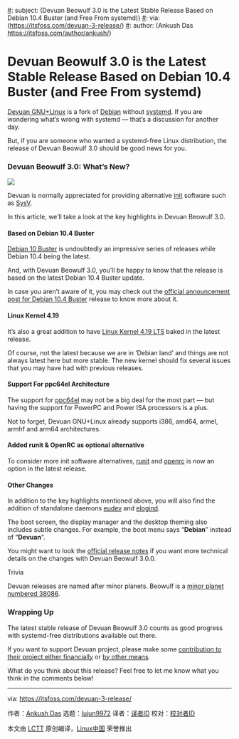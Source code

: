 [#]: collector: (lujun9972)
[#]: translator: ( )
[#]: reviewer: ( )
[#]: publisher: ( )
[#]: url: ( )
[#]: subject: (Devuan Beowulf 3.0 is the Latest Stable Release Based on Debian 10.4 Buster (and Free From systemd))
[#]: via: (https://itsfoss.com/devuan-3-release/)
[#]: author: (Ankush Das https://itsfoss.com/author/ankush/)

Devuan Beowulf 3.0 is the Latest Stable Release Based on Debian 10.4 Buster (and Free From systemd)
======

[Devuan GNU+Linux][1] is a fork of [Debian][2] without [systemd][3]. If you are wondering what’s wrong with systemd — that’s a discussion for another day.

But, if you are someone who wanted a systemd-free Linux distribution, the release of Devuan Beowulf 3.0 should be good news for you.

### Devuan Beowulf 3.0: What’s New?

![][4]

Devuan is normally appreciated for providing alternative [init][5] software such as [SysV][6].

In this article, we’ll take a look at the key highlights in Devuan Beowulf 3.0.

#### Based on Debian 10.4 Buster

[Debian 10 Buster][7] is undoubtedly an impressive series of releases while Debian 10.4 being the latest.

And, with Devuan Beowulf 3.0, you’ll be happy to know that the release is based on the latest Debian 10.4 Buster update.

In case you aren’t aware of it, you may check out the [official announcement post for Debian 10.4 Buster][8] release to know more about it.

#### Linux Kernel 4.19

It’s also a great addition to have [Linux Kernel 4.19 LTS][9] baked in the latest release.

Of course, not the latest because we are in ‘Debian land’ and things are not always latest here but more stable. The new kernel should fix several issues that you may have had with previous releases.

#### Support For ppc64el Architecture

The support for [ppc64el][10] may not be a big deal for the most part — but having the support for PowerPC and Power ISA processors is a plus.

Not to forget, Devuan GNU+Linux already supports i386, amd64, armel, armhf and arm64 architectures.

#### Added runit &amp; OpenRC as optional alternative

To consider more init software alternatives, [runit][11] and [openrc][12] is now an option in the latest release.

#### Other Changes

In addition to the key highlights mentioned above, you will also find the addition of standalone daemons [eudev][13] and [elogind][14].

The boot screen, the display manager and the desktop theming also includes subtle changes. For example, the boot menu says “**Debian**” instead of “**Devuan**“.

You might want to look the [official release notes][15] if you want more technical details on the changes with Devuan Beowulf 3.0.0.

Trivia

Devuan releases are named after minor planets. Beowulf is a [minor planet numbered 38086][16].

### Wrapping Up

The latest stable release of Devuan Beowulf 3.0 counts as good progress with systemd-free distributions available out there.

If you want to support Devuan project, please make some [contribution to their project either financially][17] or [by other means][18].

What do you think about this release? Feel free to let me know what you think in the comments below!

--------------------------------------------------------------------------------

via: https://itsfoss.com/devuan-3-release/

作者：[Ankush Das][a]
选题：[lujun9972][b]
译者：[译者ID](https://github.com/译者ID)
校对：[校对者ID](https://github.com/校对者ID)

本文由 [LCTT](https://github.com/LCTT/TranslateProject) 原创编译，[Linux中国](https://linux.cn/) 荣誉推出

[a]: https://itsfoss.com/author/ankush/
[b]: https://github.com/lujun9972
[1]: https://devuan.org
[2]: https://www.debian.org
[3]: https://en.wikipedia.org/wiki/Systemd
[4]: https://i1.wp.com/itsfoss.com/wp-content/uploads/2020/06/devuan-beowulf.jpg?ssl=1
[5]: https://en.wikipedia.org/wiki/Init
[6]: https://wiki.archlinux.org/index.php/SysVinit
[7]: https://itsfoss.com/debian-10-buster/
[8]: https://www.debian.org/News/2020/20200509
[9]: https://itsfoss.com/linux-kernel-4-19-lts-release/
[10]: https://en.wikipedia.org/wiki/Ppc64
[11]: https://en.wikipedia.org/wiki/Runit
[12]: https://en.wikipedia.org/wiki/OpenRC
[13]: https://wiki.gentoo.org/wiki/Eudev
[14]: https://wiki.gentoo.org/wiki/Elogind
[15]: https://files.devuan.org/devuan_beowulf/Release_notes.txt
[16]: https://en.wikipedia.org/wiki/Meanings_of_minor_planet_names:_38001%E2%80%9339000#086
[17]: https://devuan.org/os/donate
[18]: https://dev1galaxy.org/viewtopic.php?pid=1380#p1380
